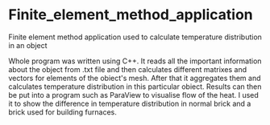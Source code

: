 # Finite_element_method_application
Finite element method application used to calculate temperature distribution in an object

Whole program was written using C++. It reads all the important information about the object from .txt file and then calculates different matrixes 
and vectors for elements of the obiect's mesh. After that it aggregates them and calculates temperature distribution in this particular obiect. Results can then be
put into a program such as ParaView to visualise flow of the heat. I used it to show the difference in temperature distribution in normal brick and a brick used
for building furnaces. 
